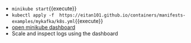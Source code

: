 * `minikube start`{{execute}}
* `kubectl apply -f  https://eitan101.github.io/containers/manifests-examples/mykafka/k8s.yml`{{execute}}
* [open minikube dashboard](https://[[HOST_SUBDOMAIN]]-30000-[[KATACODA_HOST]].environments.katacoda.com/)
* Scale and inspect logs using the dashboard